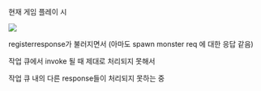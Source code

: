 현재 게임 플레이 시 

![](https://velog.velcdn.com/images/nuketuna/post/6e15178e-eee8-4ca8-8bd9-14c0a630566a/image.png)

registerresponse가 불러지면서 (아마도 spawn monster req 에 대한 응답 같음)

작업 큐에서 invoke 될 때 제대로 처리되지 못해서 

작업 큐 내의 다른 response들이 처리되지 못하는 중